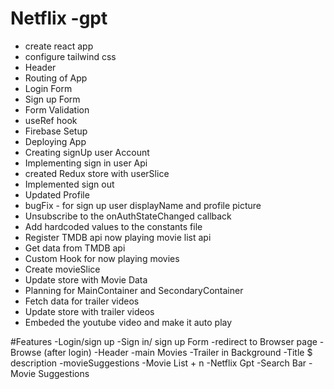 # Netflix -gpt

- create react app 
- configure tailwind css
- Header 
- Routing of App
- Login Form
- Sign up Form
- Form Validation
- useRef hook
- Firebase Setup
- Deploying App 
- Creating signUp user Account
- Implementing sign in user Api
- created Redux store with userSlice
- Implemented sign out
- Updated Profile
- bugFix - for sign up user displayName and profile picture
- Unsubscribe to the onAuthStateChanged callback
- Add hardcoded values to the constants file
- Register TMDB api now playing movie list api
- Get data from TMDB api 
- Custom Hook  for now playing movies
- Create movieSlice
- Update store with Movie Data
- Planning for MainContainer and SecondaryContainer
- Fetch data for trailer videos 
- Update store with trailer videos
- Embeded the youtube video and make it auto play

#Features
-Login/sign up
   -Sign in/ sign up Form
   -redirect to Browser page
-Browse (after login)
   -Header
   -main Movies
     -Trailer in Background
     -Title $ description
     -movieSuggestions 
       -Movie List + n
-Netflix Gpt
  -Search Bar
  -Movie Suggestions
